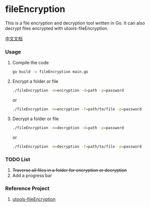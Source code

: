 # fileEncryption

This is a file encryption and decryption tool written in Go. It can also decrypt files encrypted with utools-fileEncryption.

[中文文档](./README_zh-CN.md)

### Usage
1. Compile the code
    ```bash
    go build -o fileEncryption main.go
    ```
2. Encrypt a folder or file
    ```bash
    ./fileEncryption -m=encryption -d=path -p=password
    ```
    or
    ```bash
    ./fileEncryption -m=encryption -f=path/to/file -p=password
    ```
    
3. Decrypt a folder or file
    ```bash
    ./fileEncryption -m=decryption -d=path -p=password
    ```
    or
    ```bash
    ./fileEncryption -m=decryption -f=path/to/file -p=password
    ```

### TODO List
1. ~~Traverse all files in a folder for encryption or decryption~~
2. Add a progress bar


### Reference Project
1. [utools-fileEncryption](https://github.com/xiaou66/utools-fileEncryption)